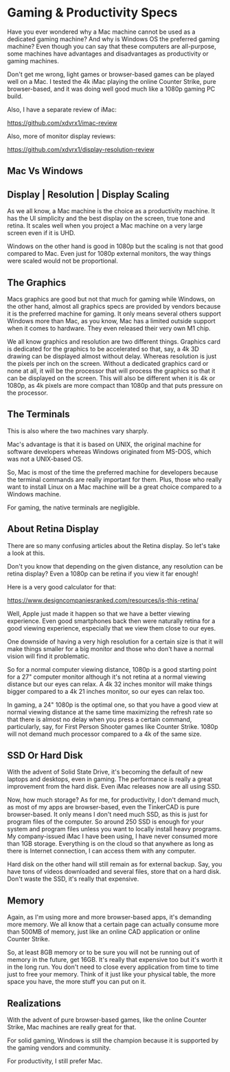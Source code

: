 # Gaming & Productivity Specs
Have you ever wondered why a 
Mac machine cannot be used
as a dedicated gaming machine? And
why is Windows OS the preferred gaming machine?
Even though you can say that these
computers are all-purpose, some
machines have advantages and
disadvantages as productivity
or gaming machines.

Don't get me wrong, light games
or browser-based games can be played
well on a Mac. I tested the 4k iMac playing
the online Counter Strike, pure
browser-based, and it was doing well
good much like a 1080p gaming PC build.

Also, I have a separate review of iMac:

https://github.com/xdvrx1/imac-review

Also, more of monitor display reviews:

https://github.com/xdvrx1/display-resolution-review

## Mac Vs Windows 
## Display | Resolution | Display Scaling
As we all know, a Mac machine is the choice as
a productivity machine. It has the UI
simplicity and the best display on
the screen, true tone and retina.
It scales well when you project
a Mac machine on a very large screen
even if it is UHD.

Windows on the other hand is good
in 1080p but the scaling is not
that good compared to Mac.
Even just for 1080p external monitors,
the way things were scaled would
not be proportional. 

## The Graphics
Macs graphics are good
but not that much for gaming while
Windows, on the other hand, 
almost all graphics specs
are provided by vendors because
it is the preferred machine for gaming.
It only means several others support
Windows more than Mac, as you know, Mac
has a limited outside support when
it comes to hardware. They even released
their very own M1 chip.  

We all know graphics and resolution are two
different things. Graphics card is dedicated for
the graphics to be accelerated so
that, say, a 4k 3D drawing can be displayed
almost without delay. Whereas resolution
is just the pixels per inch on the screen.
Without a dedicated graphics card or none at all,
it will be the processor that will process
the graphics so that it can be displayed
on the screen. This will also be different
when it is 4k or 1080p, as 4k pixels 
are more compact than 1080p and that
puts pressure on the processor.

## The Terminals
This is also where the two machines vary
sharply.

Mac's advantage is that it is based on
UNIX, the original machine for software
developers whereas Windows originated
from MS-DOS, which was not a UNIX-based OS.

So, Mac is most of the time the preferred
machine for developers because
the terminal commands are really
important for them. Plus, those
who really want to install Linux
on a Mac machine will be a great
choice compared to a Windows machine.

For gaming, the native terminals are negligible.

## About Retina Display
There are so many confusing articles
about the Retina display. So let's take
a look at this.

Don't you know that depending 
on the given distance,
any resolution can be retina display?
Even a 1080p can be retina if
you view it far enough! 

Here is a very good calculator for that:

https://www.designcompaniesranked.com/resources/is-this-retina/

Well, Apple just made it happen
so that we have a better viewing experience.
Even good smartphones back then
were naturally retina for a good
viewing experience, especially that
we view them close to our eyes.

One downside of having a very high
resolution for a certain size is that
it will make things smaller for
a big monitor and
those who don't have a normal vision
will find it problematic.

So for a normal computer viewing
distance, 1080p is a good starting point
for a 27" computer monitor although
it's not retina at a normal viewing
distance but our eyes can relax.
A 4k 32 inches monitor will make things
bigger compared to a 4k 21 inches monitor,
so our eyes can relax too.

In gaming, a 24" 1080p is the optimal one,
so that you have a good view at normal
viewing distance at the same time maximizing
the refresh rate so that there is almost
no delay when you press a certain command,
particularly, say, for First Person Shooter games
like Counter Strike. 1080p will not demand
much processor compared to a 4k of the same size.

## SSD Or Hard Disk
With the advent of Solid State Drive,
it's becoming the default of new laptops
and desktops, even in gaming.
The performance is really a great
improvement from the hard disk.
Even iMac releases now are all using
SSD.

Now, how much storage? As for me, for
productivity, I don't demand much, 
as most of my apps are browser-based,
even the TinkerCAD is pure browser-based.
It only means I don't need much SSD,
as this is just for program files 
of the computer. So around 250 SSD
is enough for your system and program
files unless you want to locally install
heavy programs. My company-issued iMac
I have been using, I have never consumed
more than 1GB storage. Everything
is on the cloud so that
anywhere as long as there is
Internet connection, I can access
them with any computer.

Hard disk on the other hand will still 
remain as for external backup. Say,
you have tons of videos downloaded and 
several files, store that on a hard
disk. Don't waste the SSD, it's
really that expensive.

## Memory
Again, as I'm  using more and more
browser-based apps, it's demanding
more memory. We all know that a certain
page can actually consume more than
500MB of memory, just like an online
CAD application or online Counter Strike.

So, at least 8GB memory or to be sure
you will not be running out of memory
in the future, get 16GB. It's
really that expensive too but
it's worth it in the long run.
You don't need to close every application
from time to time just to free your memory.
Think of it just like your physical table,
the more space you have, the more stuff
you can put on it.

## Realizations
With the advent of pure browser-based games,
like the online Counter Strike, Mac machines
are really great for that.

For solid gaming, Windows is still the champion
because it is supported by the gaming
vendors and community.

For productivity, I still prefer Mac.

